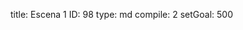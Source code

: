 title:          Escena 1
ID:             98
type:           md
compile:        2
setGoal:        500



